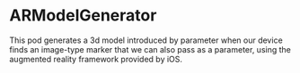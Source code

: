 # ARModelGenerator
 This pod generates a 3d model introduced by parameter when our device finds an image-type marker that we can also pass as a parameter, using the augmented reality framework provided by iOS.
